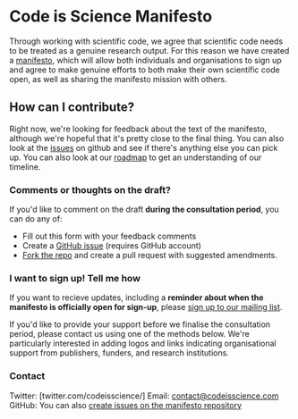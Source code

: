 # Code is Science Manifesto

Through working with scientific code, we agree that scientific code needs to be treated as a genuine research output. For this reason we have created a [manifesto](manifesto.md), which will allow both individuals and organisations to sign up and agree to make genuine efforts to both make their own scientific code open, as well as sharing the manifesto mission with others. 

## How can I contribute? 

Right now, we're looking for feedback about the text of the manifesto, although we're hopeful that it's pretty close to the final thing. You can also look at the [issues](https://github.com/codeisscience/manifesto/issues/) on github and see if there's anything else you can pick up. You can also look at our [roadmap](roadmap.md) to get an understanding of our timeline. 

### Comments or thoughts on the draft?

If you'd like to comment on the draft **during the consultation period**, you can do any of:

- Fill out this form with your feedback comments
- Create a [GitHub issue](https://github.com/codeisscience/manifesto/issues/new?title=[Manifesto%20Comment]) (requires GitHub account)
- [Fork the repo](https://github.com/codeisscience/manifesto/fork) and create a pull request with suggested amendments. 

### I want to sign up! Tell me how

If you want to recieve updates, including a **reminder about when the manifesto is officially open for sign-up**, please [sign up to our mailing list](https://docs.google.com/forms/d/17scFPijhXh3dQzmk4yJEL9gijaPRLYFKvuNTqFV_e04/viewform?edit_requested=true).

If you'd like to provide your support before we finalise the consultation period, please contact us using one of the methods below. We're particularly interested in adding logos and links indicating organisational support from publishers, funders, and research institutions.

### Contact

Twitter: [twitter.com/codeisscience/]
Email: contact@codeisscience.com
GitHub: You can also [create issues on the manifesto repository](https://github.com/codeisscience/manifesto/issues/new?title=[Manifesto%20Comment])
